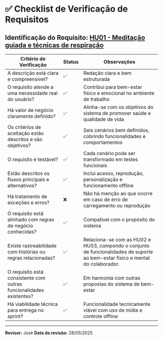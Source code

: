 # ✅ Checklist de Verificação de Requisitos

**Identificação do Requisito:** [HU01 - Meditação guiada e técnicas de respiração](https://github.com/gilmarUFG/rs_es_20251_g2/blob/main/trabalho_final/historias_usuarios/HU01%20-%20Medita%C3%A7%C3%A3o%20guiada%20e%20t%C3%A9cnicas%20de%20respira%C3%A7%C3%A3o.md)
---------------------------------------------------------------------------------------------------------------------------------
| Critério de Verificação                                              | Status | Observações                                                                 |
|----------------------------------------------------------------------|--------|------------------------------------------------------------------------------|
| A descrição está clara e compreensível?                              | ✅     | Redação clara e bem estruturada                                              |
| O requisito atende a uma necessidade real do usuário?                | ✅     | Contribui para bem-estar físico e emocional no ambiente de trabalho          |
| Há valor de negócio claramente definido?                             | ✅     | Alinha-se com os objetivos do sistema de promover saúde e qualidade de vida  |
| Os critérios de aceitação estão descritos e são objetivos?           | ✅     | Seis cenários bem definidos, cobrindo funcionalidades e comportamentos       |
| O requisito é testável?                                              | ✅     | Cada cenário pode ser transformado em testes funcionais                      |
| Estão descritos os fluxos principais e alternativos?                 | ✅     | Inclui acesso, reprodução, personalização e funcionamento offline            |
| Há tratamento de exceções e erros?                                   | ❌     | Não há menção ao que ocorre em caso de erro de carregamento ou reprodução    |
| O requisito está alinhado com regras de negócio conhecidas?          | ✅     | Compatível com o propósito do sistema                                        |
| Existe rastreabilidade com histórias ou regras relacionadas?         | ✅     | Relaciona-se com as HU02 e HU03, compondo o conjunto de funcionalidades de suporte ao bem-estar físico e mental do colaborador. |
| O requisito está consistente com outras funcionalidades existentes?  | ✅     | Em harmonia com outras propostas do sistema de bem-estar                     |
| Há viabilidade técnica para entrega no sprint?                       | ✅     | Funcionalidade tecnicamente viável com uso de mídia e controle offline       |
----------------------------------------------------------------------------------------------------------------------------------


**Revisor:** José
**Data da revisão:** 28/05/2025